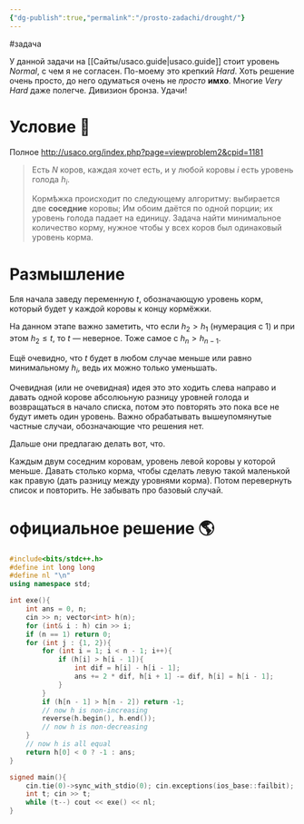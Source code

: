 ```yaml
---
{"dg-publish":true,"permalink":"/prosto-zadachi/drought/"}
---
```


#задача 

У данной задачи на [[Сайты/usaco.guide\|usaco.guide]] стоит уровень *Normal*, с чем я не согласен.  По-моему это крепкий *Hard*.  Хоть решение очень просто, до него одуматься очень не *просто* **имхо**.  Многие *Very Hard* даже полегче.  Дивизион бронза.  Удачи!

# Условие 📓
Полное
http://usaco.org/index.php?page=viewproblem2&cpid=1181

> Есть $N$ коров, каждая хочет есть, и у любой коровы $i$ есть уровень голода $h_i$.
> 
> Кормѣжка происходит по следующему алгоритму: выбирается две **соседние** коровы; Им обоим даётся по одной порции; их уровень голода падает на единицу.  Задача найти минимальное количество корму, нужное чтобы у всех коров был одинаковый уровень корма.

# Размышление

Бля начала заведу переменную $t$, обозначающую уровень корм, который будет у каждой коровы к концу кормёжки.

На данном этапе важно заметить, что если $h_2 > h_1$ (нумерация с 1) и при этом $h_2 \leq t$, то $t$ — неверное.  Тоже самое с $h_n > h_{n-1}$.

Ещё очевидно, что $t$ будет в любом случае меньше или равно минимальному $h_i$, ведь их можно только уменьшать.

Очевидная (или не очевидная) идея это это ходить слева направо и давать одной корове абсолюьную разницу уровней голода и возвращаться в начало списка, потом это повторять это пока все не будут иметь один уровень.  Важно обрабатывать вышеупомянутые частные случаи, обозначающие что решения нет.

Дальше они предлагаю делать вот, что.

Каждым двум соседним коровам, уровень левой коровы у которой меньше.  Давать столько корма, чтобы сделать левую такой маленькой как правую (дать разницу между уровнями корма).  Потом перевернуть список и повторить.  Не забывать про базовый случай.

# официальное решение 🌎

```cpp
#include<bits/stdc++.h>
#define int long long
#define nl "\n"
using namespace std;

int exe(){
	int ans = 0, n;
	cin >> n; vector<int> h(n);
	for (int& i : h) cin >> i;
	if (n == 1) return 0;
	for (int j : {1, 2}){
		for (int i = 1; i < n - 1; i++){
			if (h[i] > h[i - 1]){
				int dif = h[i] - h[i - 1];
				ans += 2 * dif, h[i + 1] -= dif, h[i] = h[i - 1];
			}
		}
		if (h[n - 1] > h[n - 2]) return -1;
		// now h is non-increasing
		reverse(h.begin(), h.end());
		// now h is non-decreasing
	}
	// now h is all equal
	return h[0] < 0 ? -1 : ans;
}

signed main(){
	cin.tie(0)->sync_with_stdio(0); cin.exceptions(ios_base::failbit);
	int t; cin >> t;
	while (t--) cout << exe() << nl;
}
```